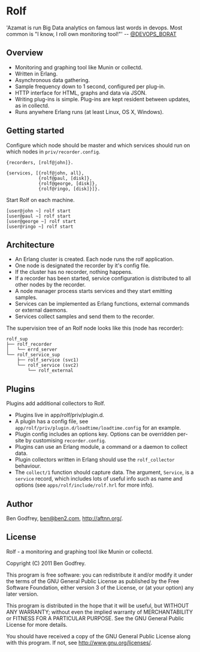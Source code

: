 Rolf
====

'Azamat is run Big Data analytics on famous last words in devops. Most common is
"I know, I roll own monitoring tool!"'
-- [@DEVOPS_BORAT](http://twitter.com/#!/DEVOPS_BORAT/status/51324117521141760)

Overview
--------

- Monitoring and graphing tool like Munin or collectd.
- Written in Erlang.
- Asynchronous data gathering.
- Sample frequency down to 1 second, configured per plug-in.
- HTTP interface for HTML, graphs and data via JSON.
- Writing plug-ins is simple. Plug-ins are kept resident between updates, as in
  collectd.
- Runs anywhere Erlang runs (at least Linux, OS X, Windows).

Getting started
---------------

Configure which node should be master and which services should run on which
nodes in `priv/recorder.config`.

    {recorders, [rolf@john]}.

    {services, [{rolf@john, all},
                {rolf@paul, [disk]},
                {rolf@george, [disk]},
                {rolf@ringo, [disk]}]}.

Start Rolf on each machine.

    [user@john ~] rolf start
    [user@paul ~] rolf start
    [user@george ~] rolf start
    [user@ringo ~] rolf start

Architecture
------------

- An Erlang cluster is created. Each node runs the rolf application.
- One node is designated the recorder by it's config file.
- If the cluster has no recorder, nothing happens.
- If a recorder has been started, service configuration is distributed to all
  other nodes by the recorder.
- A node manager process starts services and they start emitting samples.
- Services can be implemented as Erlang functions, external commands or external
  daemons.
- Services collect samples and send them to the recorder.

The supervision tree of an Rolf node looks like this (node has recorder):

    rolf_sup
    ├── rolf_recorder
    │   └── errd_server
    └── rolf_service_sup
        ├── rolf_service (svc1)
        └── rolf_service (svc2)
            └── rolf_external

Plugins
-------

Plugins add additional collectors to Rolf.

- Plugins live in app/rolf/priv/plugin.d.
- A plugin has a config file, see
  `app/rolf/priv/plugin.d/loadtime/loadtime.config` for an example.
- Plugin config includes an options key. Options can be overridden per-site by
  customising `recorder.config`.
- Plugins can use an Erlang module, a command or a daemon to collect data.
- Plugin collectors written in Erlang should use the `rolf_collector` behaviour.
- The `collect/1` function should capture data. The argument, `Service`, is a
  `service` record, which includes lots of useful info such as name and options
  (see `apps/rolf/include/rolf.hrl` for more info).

Author
------

Ben Godfrey, ben@ben2.com, http://aftnn.org/.

License
-------

Rolf - a monitoring and graphing tool like Munin or collectd.

Copyright (C) 2011 Ben Godfrey.

This program is free software: you can redistribute it and/or modify
it under the terms of the GNU General Public License as published by
the Free Software Foundation, either version 3 of the License, or
(at your option) any later version.

This program is distributed in the hope that it will be useful,
but WITHOUT ANY WARRANTY; without even the implied warranty of
MERCHANTABILITY or FITNESS FOR A PARTICULAR PURPOSE. See the
GNU General Public License for more details.

You should have received a copy of the GNU General Public License
along with this program. If not, see <http://www.gnu.org/licenses/>.
